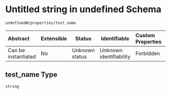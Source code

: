 # Untitled string in undefined Schema

```txt
undefined#/properties/test_name
```




| Abstract            | Extensible | Status         | Identifiable            | Custom Properties | Additional Properties | Access Restrictions | Defined In                                                                                              |
| :------------------ | ---------- | -------------- | ----------------------- | :---------------- | --------------------- | ------------------- | ------------------------------------------------------------------------------------------------------- |
| Can be instantiated | No         | Unknown status | Unknown identifiability | Forbidden         | Allowed               | none                | [test_collection.schema.json\*](../../../spec/0.0.1/test_collection.schema.json "open original schema") |

## test_name Type

`string`
